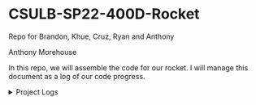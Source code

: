 # CSULB-SP22-400D-Rocket
Repo for Brandon, Khue, Cruz, Ryan and Anthony

Anthony Morehouse

In this repo, we will assemble the code for our rocket. I will manage this document as a log of our code progress.

<details><summary>Project Logs</summary>
  <p>
<details><summary>2/9/22</summary>

- Repo created
- Directories added

  </p>
